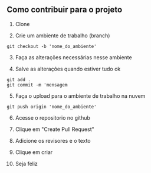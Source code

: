 ## Como contribuir para o projeto

1. Clone

2. Crie um ambiente de trabalho (branch)

```
git checkout -b 'nome_do_ambiente'
```

3. Faça as alterações necessárias nesse ambiente

4. Salve as alterações quando estiver tudo ok

```
git add .
git commit -m 'mensagem
```

5. Faça o upload para o ambiente de trabalho na nuvem

```
git push origin 'nome_do_ambiente'
```

6. Acesse o repositorio no github


7. Clique em "Create Pull Request"

8. Adicione os revisores e o texto

9. Clique em criar

10. Seja feliz


